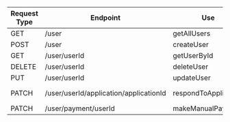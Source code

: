 | Request Type | Endpoint     | Use         | Payload                                                                              |
|--------------|--------------|-------------|--------------------------------------------------------------------------------------|
| GET          | /user        | getAllUsers |                                                                                      |
| POST         | /user        | createUser  | fname,lname,category,email,password_hash,balance,date_last_payment,withdrawal_status |
| GET          | /user/userId | getUserById |                                                                                      |
| DELETE       | /user/userId | deleteUser  |                                                                                      |
| PUT          | /user/userId | updateUser  | fname,lname,category,email,balance,date_last_payment,  withdrawal_status             |
| PATCH        | /user/userId/application/applicationId             |  respondToApplication           | applicationId, responseToApplication(reviewing, accepted, rejected, submitted, withdrawed)                                                                                  |                             | GET          | /user/userId/application/applicationId             | withdrawApplication             |                                                                                      |
| PATCH        | /user/payment/userId       |  makeManualPayment     |    user_id, balance                                                                                   |
